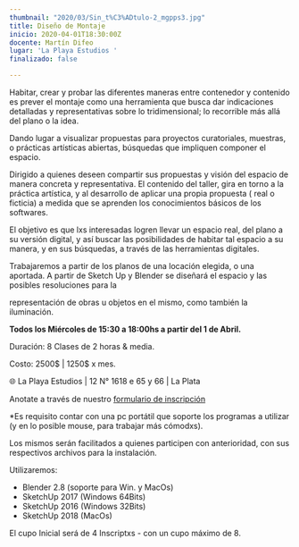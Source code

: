 ```yaml
---
thumbnail: "2020/03/Sin_t%C3%ADtulo-2_mgpps3.jpg"
title: Diseño de Montaje
inicio: 2020-04-01T18:30:00Z
docente: Martín Difeo
lugar: 'La Playa Estudios '
finalizado: false

---
```

Habitar, crear y probar las diferentes maneras entre contenedor y contenido es prever el montaje como una herramienta que busca dar indicaciones detalladas y representativas sobre lo tridimensional; lo recorrible más allá del plano o la idea.

Dando lugar a visualizar propuestas para proyectos curatoriales, muestras, o prácticas artísticas abiertas, búsquedas que impliquen componer el espacio.

Dirigido a quienes deseen compartir sus propuestas y visión del espacio de manera concreta y representativa. El contenido del taller, gira en torno a la práctica artística, y al desarrollo de aplicar una propia propuesta ( real o ficticia) a medida que se aprenden los conocimientos básicos de los softwares.

El objetivo es que lxs interesadas logren llevar un espacio real, del plano a su versión digital, y así buscar las posibilidades de habitar tal espacio a su manera, y en sus búsquedas, a través de las herramientas digitales.

Trabajaremos a partir de los planos de una locación elegida, o una aportada. A partir de Sketch Up y Blender se diseñará el espacio y las posibles resoluciones para la

representación de obras u objetos en el mismo, como también la iluminación.

**Todos los Miércoles de 15:30 a 18:00hs a partir del 1 de Abril.**

  
Duración: 8 Clases de 2 horas & media.

Costo: 2500$ | 1250$ x mes.

🌐 La Playa Estudios | 12 N° 1618 e 65 y 66 | La Plata

Anotate a través de nuestro [formulario de inscripción](https://docs.google.com/forms/d/1DhP74ybQ263dC5EmU-2ZVJDRlMwMGiQaEfgAp31-_Vw/edit "formulario de inscripción")

\*Es requisito contar con una pc portátil que soporte los programas a utilizar (y en lo posible mouse, para trabajar más cómodxs).

Los mismos serán facilitados a quienes participen con anterioridad, con sus respectivos archivos para la instalación.

Utilizaremos:

* Blender 2.8 (soporte para Win. y MacOs)
* SketchUp 2017 (Windows 64Bits)
* SketchUp 2016 (Windows 32Bits)
* SketchUp 2018 (MacOs)

El cupo Inicial será de 4 Inscriptxs - con un cupo máximo de 8.
